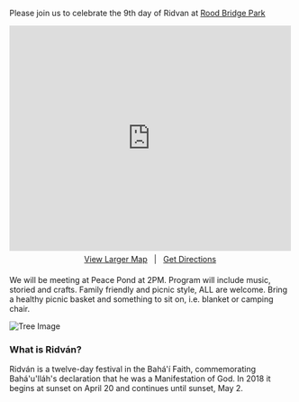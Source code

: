Please join us to celebrate the 9th day of Ridvan at [Rood Bridge Park](https://www.google.com/maps/place/Rood+Bridge+Park/@45.4927928,-122.9503761,15z/data=!4m5!3m4!1s0x0:0x5fea6e1d2751c7df!8m2!3d45.4927928!4d-122.9503761)

<div>
     <iframe width="500" height="400" frameborder="0" src="https://www.bing.com/maps/embed?h=400&w=500&cp=45.49160909507954~-122.94977945103454&lvl=16&typ=d&sty=r&src=SHELL&FORM=MBEDV8" scrolling="no">
     </iframe>
     <div style="white-space: nowrap; text-align: center; width: 500px; padding: 6px 0;">
        <a id="largeMapLink" target="_blank" href="https://www.bing.com/maps?cp=45.49160909507954~-122.94977945103454&amp;sty=r&amp;lvl=16&amp;FORM=MBEDLD">View Larger Map</a> &nbsp; | &nbsp;
        <a id="dirMapLink" target="_blank" href="https://www.bing.com/maps/directions?cp=45.49160909507954~-122.94977945103454&amp;sty=r&amp;lvl=16&amp;rtp=~pos.45.49160909507954_-122.94977945103454____&amp;FORM=MBEDLD">Get Directions</a>
    </div>
</div>

We will be meeting at Peace Pond at 2PM. Program will include music, storied and crafts. Family friendly and picnic style, ALL are welcome. Bring a healthy picnic basket and something to sit on, i.e. blanket or camping chair.

![Tree Image](https://cyberious.github.io/ridvan/tree.jpg)

### What is Ridván?
Ridván is a twelve-day festival in the Bahá'í Faith, commemorating Bahá'u'lláh's declaration that he was a Manifestation of God. In 2018 it begins at sunset on April 20 and continues until sunset, May 2.
